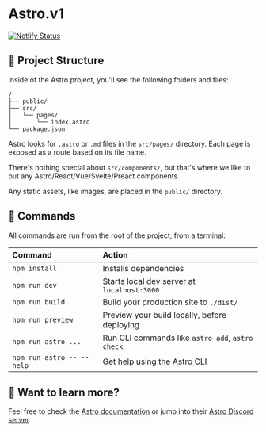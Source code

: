 # Astro.v1

[![Netlify Status](https://api.netlify.com/api/v1/badges/94048ce9-2abf-440a-bf8e-4ebf71d525f0/deploy-status)](https://app.netlify.com/sites/astrov1/deploys)

## 🚀 Project Structure

Inside of the Astro project, you'll see the following folders and files:

```
/
├── public/
├── src/
│   └── pages/
│       └── index.astro
└── package.json
```

Astro looks for `.astro` or `.md` files in the `src/pages/` directory. Each page is exposed as a route based on its file name.

There's nothing special about `src/components/`, but that's where we like to put any Astro/React/Vue/Svelte/Preact components.

Any static assets, like images, are placed in the `public/` directory.

## 🧞 Commands

All commands are run from the root of the project, from a terminal:

| Command                     | Action                                               |
| :-------------------------- | :--------------------------------------------------- |
| `npm install`             | Installs dependencies                                |
| `npm run dev`             | Starts local dev server at `localhost:3000`        |
| `npm run build`           | Build your production site to `./dist/`            |
| `npm run preview`         | Preview your build locally, before deploying         |
| `npm run astro ...`       | Run CLI commands like `astro add`, `astro check` |
| `npm run astro -- --help` | Get help using the Astro CLI                         |

## 👀 Want to learn more?

Feel free to check the [Astro documentation](https://docs.astro.build) or jump into their [Astro Discord server](https://astro.build/chat).
